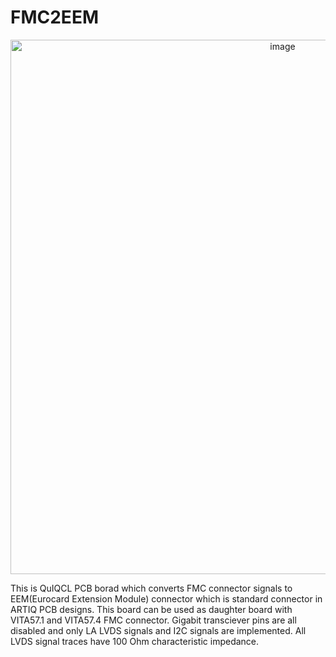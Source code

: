 # FMC2EEM
<p align="center">
<img width="855" alt="image" src="https://github.com/snu-quiqcl/FMC2EEM/assets/49219392/4f6c3786-389a-4294-a6c8-a57c72cd24e5">
</p>

This is QuIQCL PCB borad which converts FMC connector signals to EEM(Eurocard Extension Module) connector which is standard connector in ARTIQ PCB designs. This board can be used as daughter board with VITA57.1 and VITA57.4 FMC connector. Gigabit transciever pins are all disabled and only LA LVDS signals and I2C signals are implemented. All LVDS signal traces have 100 Ohm characteristic impedance.
